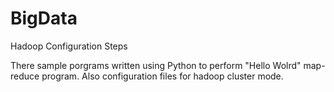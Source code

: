 # BigData
Hadoop Configuration Steps

There sample porgrams written using Python to perform "Hello Wolrd" map-reduce program. Also configuration files for hadoop cluster mode.
